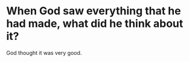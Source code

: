 # When God saw everything that he had made, what did he think about it?

God thought it was very good.
